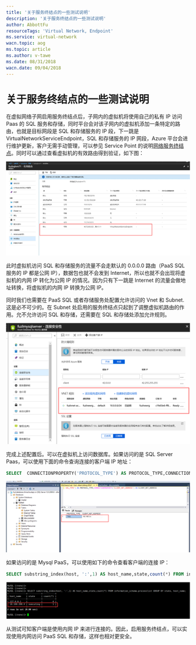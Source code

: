```yaml
---
title: '关于服务终结点的一些测试说明'
description: '关于服务终结点的一些测试说明'
author: AbbottFu
resourceTags: 'Virtual Network, Endpoint'
ms.service: virtual-network
wacn.topic: aog
ms.topic: article
ms.author: v-tawe
ms.date: 08/31/2018
wacn.date: 09/04/2018
---
```


# 关于服务终结点的一些测试说明

在虚拟网络子网启用服务终结点后，子网内的虚拟机将使用自己的私有 IP 访问 Paas 的 SQL 服务和存储，同时平台会对该子网内的虚拟机添加一条特定的路由，也就是目标网段是 SQL 和存储服务的 IP 段，下一跳是 VirtualNetworkServiceEndpoint，SQL 和存储服务的 IP 网段，Azure 平台会进行维护更新，客户无需手动管理，可以参见 Service Point 的说明[网络服务终结点](https://docs.azure.cn/zh-cn/virtual-network/virtual-network-service-endpoints-overview)。同时可以通过查看虚拟机的有效路由得到验证，如下图：

![route](media/aog-virtual-network-endpoint-instruction/route.png)

此时虚拟机访问 SQL 和存储服务的流量不会走默认的 0.0.0.0 路由（PaaS SQL 服务的 IP 都是公网 IP），数据包也就不会发到 Internet，所以也就不会出现将虚拟机的内网 IP 转化为公网 IP 的情况。因为只有下一跳是 Internet 的流量会做地址转换，将虚拟机的内网 IP 转换为公网 IP。

同时我们也需要在 PaaS SQL 或者存储服务处配置允许访问的 Vnet 和 Subnet. 这是必不可少的。在 Subnet 处启用的服务终结点只起到了调整虚拟机路由的作用。允不允许访问 SQL 和存储，还需要在 SQL 和存储处添加允许规则。

![Service_endpoint](media/aog-virtual-network-endpoint-instruction/Service_endpoint.png)

完成上述配置后。可以在虚拟机上访问数据库。如果访问的是 SQL Server Paas，可以使用下面的命令查询连接的客户端 IP 地址：

```SQL
SELECT  CONNECTIONPROPERTY('PROTOCOL_TYPE') AS PROTOCOL_TYPE,CONNECTIONPROPERTY('CLIENT_NET_ADDRESS') AS CLIENT_NET_ADDRESS
```

![SQL_Server](media/aog-virtual-network-endpoint-instruction/SQL_Server.png)

如果访问的是 Mysql PaaS，可以使用如下的命令查看客户端的连接 IP：

```SQL
SELECT substring_index(host, ':',1) AS host_name,state,count(*) FROM information_schema.processlist GROUP BY state, host_name;
```

![mysql](media/aog-virtual-network-endpoint-instruction/mysql.png)

从测试可知客户端是使用内网 IP 来进行连接的。因此，启用服务终结点，可以实现使用内网访问 PaaS SQL 和存储，这样也相对更安全。